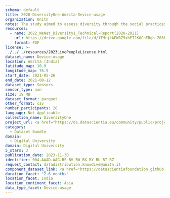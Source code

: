 ```yaml
---
schema: default
title: 2020-DiversityOne-Amrita-Device-usage
organization: Unitn
notes: The study aimed to assess diversity through the social practices and daily behaviors of university students from eight different countries. The research was carried out in two phases. Initially, a large sample of students from Denmark, Italy, Mongolia, Paraguay, the United Kingdom, China, Mexico, and India, completed a survey on their social practices, as well as their socio-demographic, cultural, and psychological elements. In the second phase, a sub-sample of the respondents engaged in a four-week data collection by using an innovative smartphone application called iLog. This app collected data from thirty-four smartphone sensors around the clock, allowing for an in-depth investigation into the diversity and daily routines of university students across countries, both synchronically and diachronically.
resources:
  - name: 2022_WeNet_Diversity1_Technical-Report(2020-2021)
    url: https://drive.google.com/file/d/1TMrjkAEWRZ5xhETJKOCnERgh_Z06PO2E/view?usp=drive_link
    format: PDF
license: >-
 ./../../resources/2023LivePeopleLicense.html
dataset_name: Device-usage
location: Amrita (India)
latitude_map: 10.9
longitude_map: 76.9
start_date: 2021-05-26
end_date: 2021-08-12
dataset_type: Sensors
sensor_type: nan
size: 19 MB
dataset_format: parquet
other_format: csv
number_participants: 20
language: Not Applicable
collection_name: DiversityOne
project_url: <a href="https://ds.datascientia.eu/community/public/projects/2c45f74f-6538-4bb5-a67e-1e9c15d0307c">https://ds.datascientia.eu/community/public/projects/2c45f74f-6538-4bb5-a67e-1e9c15d0307c</a>
category: 
  - Dataset Bundle
domain: 
  - Digital University
domain: Digital University
5_stars: 3
publication_date: 2023-11-30
identifier: 004.AAAD.AAG.BS-BV-BW-BX-BY-BU-BT-BZ
request_contact: datadistribution.knowdive@unitn.it
component_dataset_link: <a href="https://datascientiafoundation.github.io/LivePeople/datasets/2020-DV1-Amrita-Airplane%20Mode%20Event/">2020-DV1-Amrita-Airplane Mode Event</a>, <a href="https://datascientiafoundation.github.io/LivePeople/datasets/2020-DV1-Amrita-Battery%20Monitoring%20Log/">2020-DV1-Amrita-Battery Monitoring Log</a>, <a href="https://datascientiafoundation.github.io/LivePeople/datasets/2020-DV1-Amrita-Batterycharge%20Event/">2020-DV1-Amrita-Batterycharge Event</a>, <a href="https://datascientiafoundation.github.io/LivePeople/datasets/2020-DV1-Amrita-Doze%20Event/">2020-DV1-Amrita-Doze Event</a>, <a href="https://datascientiafoundation.github.io/LivePeople/datasets/2020-DV1-Amrita-Ring%20Mode%20Event/">2020-DV1-Amrita-Ring Mode Event</a>, <a href="https://datascientiafoundation.github.io/LivePeople/datasets/2020-DV1-Amrita-Screen%20Event/">2020-DV1-Amrita-Screen Event</a>, <a href="https://datascientiafoundation.github.io/LivePeople/datasets/2020-DV1-Amrita-Touch%20Event/">2020-DV1-Amrita-Touch Event</a>, <a href="https://datascientiafoundation.github.io/LivePeople/datasets/2020-DV1-Amrita-User%20Presence%20Event/">2020-DV1-Amrita-User Presence Event</a>
duration_facet: "2-6 months"
location_facet: India
location_continent_facet: Asia
data_type_facet: Device-usage
---
```

